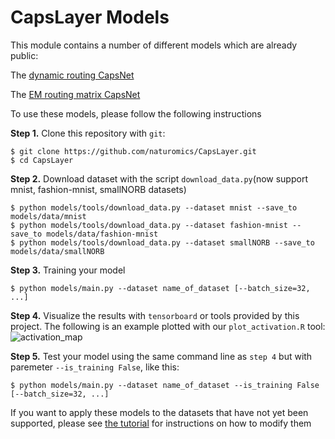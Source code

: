 # CapsLayer Models

This module contains a number of different models which are already public:

The [dynamic routing CapsNet](https://arxiv.org/abs/1710.09829)

The [EM routing matrix CapsNet](https://arxiv.org/abs/1710.09829)

To use these models, please follow the following instructions


**Step 1.** Clone this repository with `git`:
```
$ git clone https://github.com/naturomics/CapsLayer.git
$ cd CapsLayer
```

**Step 2.** Download dataset with the script `download_data.py`(now support mnist, fashion-mnist, smallNORB datasets)
```
$ python models/tools/download_data.py --dataset mnist --save_to models/data/mnist
$ python models/tools/download_data.py --dataset fashion-mnist --save_to models/data/fashion-mnist
$ python models/tools/download_data.py --dataset smallNORB --save_to models/data/smallNORB
```

**Step 3.** Training your model
```
$ python models/main.py --dataset name_of_dataset [--batch_size=32, ...]
```

**Step 4.** Visualize the results with `tensorboard` or tools provided by this project. The following is an example plotted with our `plot_activation.R` tool:
![activation_map](assets/results_mnist_vecCapsNetactivations.gif)

**Step 5.** Test your model using the same command line as `step 4` but with paremeter `--is_training False`, like this:
```
$ python models/main.py --dataset name_of_dataset --is_training False [--batch_size=32, ...]
```

If you want to apply these models to the datasets that have not yet been supported, please see [the tutorial](https://github.com/naturomics/CapsLayer/blob/master/docs/tutorials.md) for instructions on how to modify them
